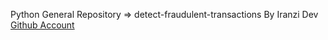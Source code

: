 Python General Repository => detect-fraudulent-transactions By Iranzi Dev <a href='https://github.com/Iranzithierry'>Github Account</a>